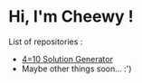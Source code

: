 # Hi, I'm Cheewy !

List of repositories :
- <a href="https://github.com/CheewyOFF/fourequalsten_hint" target="_blank">4=10 Solution Generator</a>
- Maybe other things soon... :')
